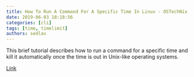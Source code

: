 ```yaml
---
title: How To Run A Command For A Specific Time In Linux - OSTechNix
date: 2019-06-03 18:18:56
categories: [cli]
tags: [time, timelimit]
authors: sedlav
---
```


This brief tutorial describes how to run a command for a specific time and kill it automatically once the time is out in Unix-like operating systems.

[Link](https://www.ostechnix.com/run-command-specific-time-linux/)
